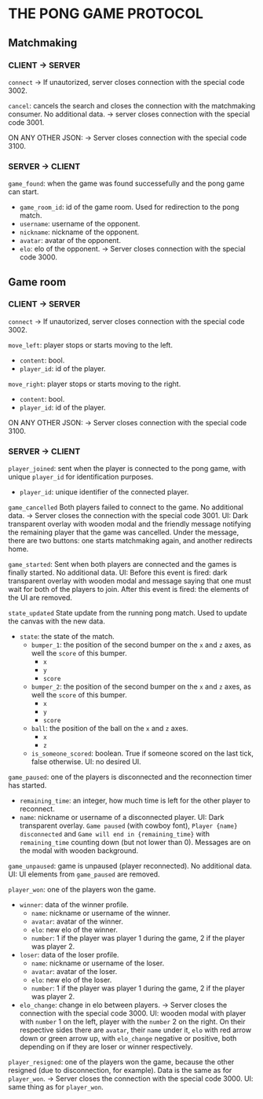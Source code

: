 # THE PONG GAME PROTOCOL
## Matchmaking
### CLIENT -> SERVER
`connect`
  -> If unautorized, server closes connection with the special code 3002.

`cancel`: cancels the search and closes the connection with the matchmaking consumer.
  No additional data.
  -> server closes connection with the special code 3001.

ON ANY OTHER JSON:
  -> Server closes connection with the special code 3100.

### SERVER -> CLIENT
`game_found`: when the game was found successefully and the pong game can start.
  - `game_room_id`: id of the game room. Used for redirection to the pong match.
  - `username`: username of the opponent.
  - `nickname`: nickname of the opponent.
  - `avatar`: avatar of the opponent.
  - `elo`: elo of the opponent.
  -> Server closes connection with the special code 3000.

## Game room
### CLIENT -> SERVER
`connect`
  -> If unautorized, server closes connection with the special code 3002.

`move_left`: player stops or starts moving to the left.
  - `content`: bool.
  - `player_id`: id of the player.

`move_right`: player stops or starts moving to the right.
  - `content`: bool.
  - `player_id`: id of the player.

ON ANY OTHER JSON:
  -> Server closes connection with the special code 3100.

### SERVER -> CLIENT
`player_joined`: sent when the player is connected to the pong game, with unique `player_id` for identification purposes.
  - `player_id`: unique identifier of the connected player.

`game_cancelled` Both players failed to connect to the game.
  No additional data.
  -> Server closes the connection with the special code 3001.
  UI: Dark transparent overlay with wooden modal and the friendly message notifying the remaining player that the game was cancelled. Under the message, there are two buttons: one starts matchmaking again, and another redirects home.

`game_started`: Sent when both players are connected and the games is finally started.
  No additional data.
  UI: Before this event is fired: dark transparent overlay with wooden modal and message saying that one must wait for both of the players to join. After this event is fired: the elements of the UI are removed.

`state_updated` State update from the running pong match. Used to update the canvas with the new data.
  - `state`: the state of the match.
    - `bumper_1`: the position of the second bumper on the `x` and `z` axes, as well the `score` of this bumper.
      - `x`
      - `y`
      - `score`
    - `bumper_2`: the position of the second bumper on the `x` and `z` axes, as well the `score` of this bumper.
      - `x`
      - `y`
      - `score`
    - `ball`: the position of the ball on the `x` and `z` axes.
      - `x`
      - `z`
    - `is_someone_scored`: boolean. True if someone scored on the last tick, false otherwise.
  UI: no desired UI.

`game_paused`: one of the players is disconnected and the reconnection timer has started.
  - `remaining_time`: an integer, how much time is left for the other player to reconnect.
  - `name`: nickname or username of a disconnected player.
  UI: Dark transparent overlay. `Game paused` (with cowboy font), `Player {name} disconnected` and `Game will end in {remaining_time}` with `remaining_time` counting down (but not lower than 0). Messages are on the modal with wooden background.

`game_unpaused`: game is unpaused (player reconnected).
  No additional data.
  UI: UI elements from `game_paused` are removed.

`player_won`: one of the players won the game.
  - `winner`: data of the winner profile.
    - `name`: nickname or username of the winner.
    - `avatar`: avatar of the winner.
    - `elo`: new elo of the winner.
    - `number`: 1 if the player was player 1 during the game, 2 if the player was player 2.
  - `loser`: data of the loser profile.
    - `name`: nickname or username of the loser.
    - `avatar`: avatar of the loser.
    - `elo`: new elo of the loser.
    - `number`: 1 if the player was player 1 during the game, 2 if the player was player 2.
  - `elo_change`: change in elo between players.
  -> Server closes the connection with the special code 3000.
  UI: wooden modal with player with `number` 1 on the left, player with the `number` 2 on the right. On their respective sides there are `avatar`, their `name` under it, `elo` with red arrow down or green arrow up, with `elo_change` negative or positive, both depending on if they are loser or winner respectively.

`player_resigned`: one of the players won the game, because the other resigned (due to disconnection, for example).
  Data is the same as for `player_won`.
  -> Server closes the connection with the special code 3000.
  UI: same thing as for `player_won`.
